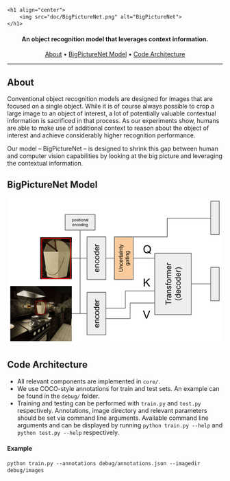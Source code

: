 	<h1 align="center">
	    <img src="doc/BigPictureNet.png" alt="BigPictureNet">
	</h1>

<h4 align="center">An object recognition model that leverages context information.</h4>

<p align="center">
  <a href="#about">About</a> •
  <a href="#BigPictureNet model">BigPictureNet Model</a> •
  <a href="#code architecture">Code Architecture</a>
</p>




---

## About

Conventional object recognition models are designed for images that are focused on a single object. While it is of course always possible to crop a large image to an object of interest, a lot of potentially valuable contextual information is sacrificed in that process. As our experiments show, humans are able to make use of additional context to reason about the object of interest and achieve considerably higher recognition performance.

Our model – BigPictureNet – is designed to shrink this gap between human and computer vision capabilities by looking at the big picture and leveraging the contextual information.



## BigPictureNet Model

<img src="doc/model_architecture.png" alt="model_architecture" />



## Code Architecture

- All relevant components are implemented in `core/`.
- We use COCO-style annotations for train and test sets. An example can be found in the `debug/` folder.
- Training and testing can be performed with `train.py` and `test.py` respectively. Annotations, image directory and relevant parameters should be set via command line arguments. Available command line arguments and can be displayed by running `python train.py --help` and `python test.py --help` respectively.



#### Example

```
python train.py --annotations debug/annotations.json --imagedir debug/images
```

